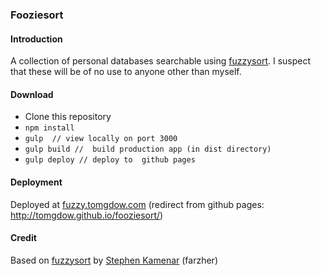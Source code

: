 ### Fooziesort

#### Introduction

A collection of personal databases searchable using [fuzzysort](https://github.com/farzher/fuzzysort).  I suspect that these will be of no use to anyone other than myself. 

#### Download  

- Clone this  repository
- `npm install`
- `gulp  // view locally on port 3000`
-  `gulp build //  build production app (in dist directory)`
- `gulp deploy // deploy to  github pages`

#### Deployment

Deployed at [fuzzy.tomgdow.com](http://tomgdow.github.io/fooziesort/) (redirect from github pages: http://tomgdow.github.io/fooziesort/)



#### Credit 

Based on [fuzzysort](https://github.com/farzher/fuzzysort) by [Stephen Kamenar](https://github.com/farzher) (farzher)
